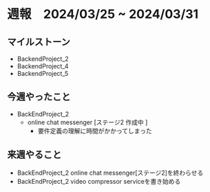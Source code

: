 # 週報　2024/03/25 ~ 2024/03/31

## マイルストーン
- BackendProject_2
- BackendProject_4
- BackendProject_5

## 今週やったこと
- BackEndProject_2
    - online chat messenger [ステージ2 作成中 ]
        - 要件定義の理解に時間がかかってしまった

## 来週やること
- BackEndProject_2 online chat messenger[ステージ2]を終わらせる
- BackEndProject_2 video compressor serviceを書き始める
